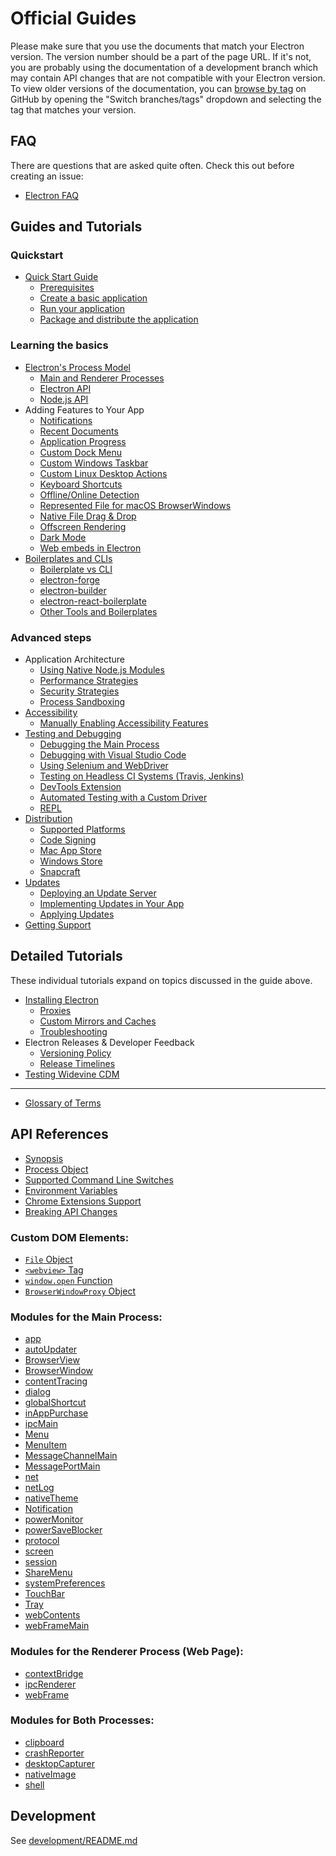# Official Guides

Please make sure that you use the documents that match your Electron version.
The version number should be a part of the page URL. If it's not, you are
probably using the documentation of a development branch which may contain API
changes that are not compatible with your Electron version. To view older
versions of the documentation, you can
[browse by tag](https://github.com/electron/electron/tree/v1.4.0)
on GitHub by opening the "Switch branches/tags" dropdown and selecting the tag
that matches your version.

## FAQ

There are questions that are asked quite often. Check this out before creating
an issue:

* [Electron FAQ](faq.md)

## Guides and Tutorials

### Quickstart

* [Quick Start Guide](tutorial/quick-start.md)
  * [Prerequisites](tutorial/quick-start.md#prerequisites)
  * [Create a basic application](tutorial/quick-start.md)
  * [Run your application](tutorial/quick-start.md#run-your-application)
  * [Package and distribute the application](tutorial/quick-start.md#package-and-distribute-the-application)

### Learning the basics

* [Electron's Process Model](tutorial/quick-start.md#application-architecture)
  * [Main and Renderer Processes](tutorial/quick-start.md#main-and-renderer-processes)
  * [Electron API](tutorial/quick-start.md#electron-api)
  * [Node.js API](tutorial/quick-start.md#nodejs-api)
* Adding Features to Your App
  * [Notifications](tutorial/notifications.md)
  * [Recent Documents](tutorial/recent-documents.md)
  * [Application Progress](tutorial/progress-bar.md)
  * [Custom Dock Menu](tutorial/macos-dock.md)
  * [Custom Windows Taskbar](tutorial/windows-taskbar.md)
  * [Custom Linux Desktop Actions](tutorial/linux-desktop-actions.md)
  * [Keyboard Shortcuts](tutorial/keyboard-shortcuts.md)
  * [Offline/Online Detection](tutorial/online-offline-events.md)
  * [Represented File for macOS BrowserWindows](tutorial/represented-file.md)
  * [Native File Drag & Drop](tutorial/native-file-drag-drop.md)
  * [Offscreen Rendering](tutorial/offscreen-rendering.md)
  * [Dark Mode](tutorial/dark-mode.md)
  * [Web embeds in Electron](tutorial/web-embeds.md)
* [Boilerplates and CLIs](tutorial/boilerplates-and-clis.md)
  * [Boilerplate vs CLI](tutorial/boilerplates-and-clis.md#boilerplate-vs-cli)
  * [electron-forge](tutorial/boilerplates-and-clis.md#electron-forge)
  * [electron-builder](tutorial/boilerplates-and-clis.md#electron-builder)
  * [electron-react-boilerplate](tutorial/boilerplates-and-clis.md#electron-react-boilerplate)
  * [Other Tools and Boilerplates](tutorial/boilerplates-and-clis.md#other-tools-and-boilerplates)

### Advanced steps

* Application Architecture
  * [Using Native Node.js Modules](tutorial/using-native-node-modules.md)
  * [Performance Strategies](tutorial/performance.md)
  * [Security Strategies](tutorial/security.md)
  * [Process Sandboxing](tutorial/sandbox.md)
* [Accessibility](tutorial/accessibility.md)
  * [Manually Enabling Accessibility Features](tutorial/accessibility.md#manually-enabling-accessibility-features)
* [Testing and Debugging](tutorial/application-debugging.md)
  * [Debugging the Main Process](tutorial/debugging-main-process.md)
  * [Debugging with Visual Studio Code](tutorial/debugging-vscode.md)
  * [Using Selenium and WebDriver](tutorial/using-selenium-and-webdriver.md)
  * [Testing on Headless CI Systems (Travis, Jenkins)](tutorial/testing-on-headless-ci.md)
  * [DevTools Extension](tutorial/devtools-extension.md)
  * [Automated Testing with a Custom Driver](tutorial/automated-testing-with-a-custom-driver.md)
  * [REPL](tutorial/repl.md)
* [Distribution](tutorial/application-distribution.md)
  * [Supported Platforms](tutorial/support.md#supported-platforms)
  * [Code Signing](tutorial/code-signing.md)
  * [Mac App Store](tutorial/mac-app-store-submission-guide.md)
  * [Windows Store](tutorial/windows-store-guide.md)
  * [Snapcraft](tutorial/snapcraft.md)
* [Updates](tutorial/updates.md)
  * [Deploying an Update Server](tutorial/updates.md#deploying-an-update-server)
  * [Implementing Updates in Your App](tutorial/updates.md#implementing-updates-in-your-app)
  * [Applying Updates](tutorial/updates.md#applying-updates)
* [Getting Support](tutorial/support.md)

## Detailed Tutorials

These individual tutorials expand on topics discussed in the guide above.

* [Installing Electron](tutorial/installation.md)
  * [Proxies](tutorial/installation.md#proxies)
  * [Custom Mirrors and Caches](tutorial/installation.md#custom-mirrors-and-caches)
  * [Troubleshooting](tutorial/installation.md#troubleshooting)
* Electron Releases & Developer Feedback
  * [Versioning Policy](tutorial/electron-versioning.md)
  * [Release Timelines](tutorial/electron-timelines.md)
* [Testing Widevine CDM](tutorial/testing-widevine-cdm.md)

---

* [Glossary of Terms](glossary.md)

## API References

* [Synopsis](api/synopsis.md)
* [Process Object](api/process.md)
* [Supported Command Line Switches](api/command-line-switches.md)
* [Environment Variables](api/environment-variables.md)
* [Chrome Extensions Support](api/extensions.md)
* [Breaking API Changes](breaking-changes.md)

### Custom DOM Elements:

* [`File` Object](api/file-object.md)
* [`<webview>` Tag](api/webview-tag.md)
* [`window.open` Function](api/window-open.md)
* [`BrowserWindowProxy` Object](api/browser-window-proxy.md)

### Modules for the Main Process:

* [app](api/app.md)
* [autoUpdater](api/auto-updater.md)
* [BrowserView](api/browser-view.md)
* [BrowserWindow](api/browser-window.md)
* [contentTracing](api/content-tracing.md)
* [dialog](api/dialog.md)
* [globalShortcut](api/global-shortcut.md)
* [inAppPurchase](api/in-app-purchase.md)
* [ipcMain](api/ipc-main.md)
* [Menu](api/menu.md)
* [MenuItem](api/menu-item.md)
* [MessageChannelMain](api/message-channel-main.md)
* [MessagePortMain](api/message-port-main.md)
* [net](api/net.md)
* [netLog](api/net-log.md)
* [nativeTheme](api/native-theme.md)
* [Notification](api/notification.md)
* [powerMonitor](api/power-monitor.md)
* [powerSaveBlocker](api/power-save-blocker.md)
* [protocol](api/protocol.md)
* [screen](api/screen.md)
* [session](api/session.md)
* [ShareMenu](api/share-menu.md)
* [systemPreferences](api/system-preferences.md)
* [TouchBar](api/touch-bar.md)
* [Tray](api/tray.md)
* [webContents](api/web-contents.md)
* [webFrameMain](api/web-frame-main.md)

### Modules for the Renderer Process (Web Page):

* [contextBridge](api/context-bridge.md)
* [ipcRenderer](api/ipc-renderer.md)
* [webFrame](api/web-frame.md)

### Modules for Both Processes:

* [clipboard](api/clipboard.md)
* [crashReporter](api/crash-reporter.md)
* [desktopCapturer](api/desktop-capturer.md)
* [nativeImage](api/native-image.md)
* [shell](api/shell.md)

## Development

See [development/README.md](development/README.md)
